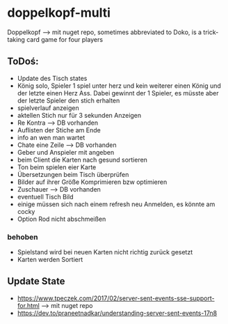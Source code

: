 # doppelkopf-multi
Doppelkopf --> mit nuget repo, sometimes abbreviated to Doko, is a trick-taking card game for four players
 
## ToDoś:
- Update des Tisch states 
- König solo, Spieler 1 spiel unter herz und kein weiterer einen König und der letzte einen Herz Ass. Dabei gewinnt der 1 Spieler, es müsste aber der letzte Spieler den stich erhalten 
- spielverlauf anzeigen
- aktellen Stich nur für 3 sekunden Anzeigen 
- Re Kontra --> DB vorhanden 
- Auflisten der Stiche am Ende
- info an wen man wartet
- Chate eine Zeile --> DB vorhanden 
- Geber und Anspieler mit angeben
- beim Client die Karten nach gesund sortieren
- Ton beim spielen eier Karte
- Übersetzungen beim Tisch überprüfen
- Bilder auf ihrer Größe Komprimieren bzw optimieren
- Zuschauer --> DB vorhanden 
- eventuell Tisch Bild
- einige müssen sich nach einem refresh neu Anmelden, es könnte am cocky
- Option Rod nicht abschmeißen 

### behoben
- Spielstand wird bei neuen Karten nicht richtig zurück gesetzt
- Karten werden Sortiert

## Update State
- https://www.tpeczek.com/2017/02/server-sent-events-sse-support-for.html --> mit nuget repo
- https://dev.to/praneetnadkar/understanding-server-sent-events-17n8 